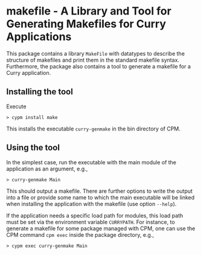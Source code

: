 # makefile - A Library and Tool for Generating Makefiles for Curry Applications

This package contains a library `MakeFile` with datatypes
to describe the structure of makefiles and print them
in the standard makefile syntax.
Furthermore, the package also contains a tool to generate
a makefile for a Curry application.

## Installing the tool

Execute

    > cypm install make

This installs the executable `curry-genmake` in the bin directory
of CPM.


## Using the tool

In the simplest case, run the executable with the main module of
the application as an argument, e.g.,

    > curry-genmake Main

This should output a makefile. There are further options to write
the output into a file or provide some name to which the main executable
will be linked when installing the application with the makefile
(use option `--help`).

If the application needs a specific load path for modules,
this load path must be set via the environment variable `CURRYPATH`.
For instance, to generate a makefile for some package managed with CPM,
one can use the CPM command `cpm exec` inside the package directory,
e.g.,

    > cypm exec curry-genmake Main
